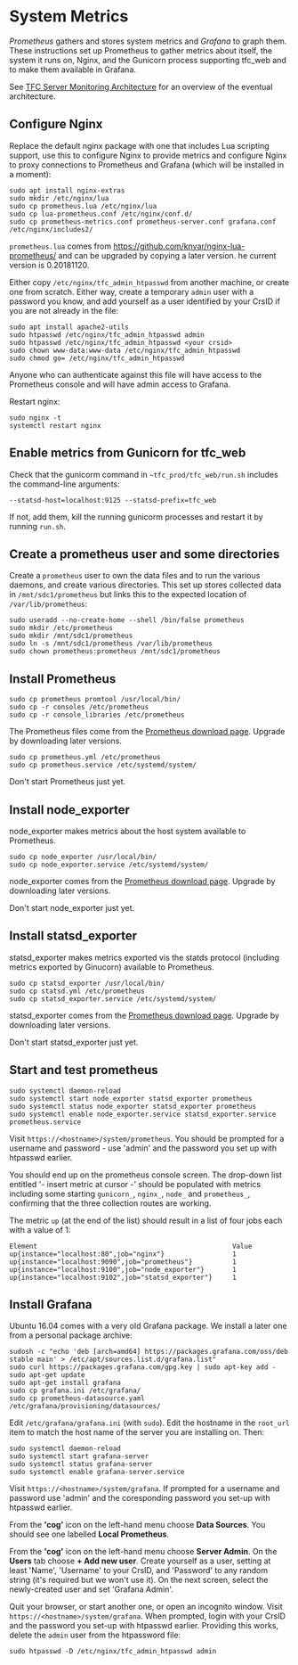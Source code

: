 System Metrics
==============

*Prometheus* gathers and stores system metrics and *Grafana*
to graph them. These instructions set up Prometheus to gather metrics about
itself, the system it runs on, Nginx, and the Gunicorn process supporting
tfc_web and to make them available in Grafana.

See [TFC Server Monitoring Architecture](tfc_server_monitoring.pdf) for
an overview of the eventual architecture.

Configure Nginx
---------------

Replace the default nginx package with one that includes Lua scripting
support, use this to configure Nginx to provide metrics and configure
Nginx to proxy connections to Prometheus and Grafana (which will be
installed in a moment):

```
sudo apt install nginx-extras
sudo mkdir /etc/nginx/lua
sudo cp prometheus.lua /etc/nginx/lua
sudo cp lua-prometheus.conf /etc/nginx/conf.d/
sudo cp prometheus-metrics.conf prometheus-server.conf grafana.conf /etc/nginx/includes2/
```

`prometheus.lua` comes from https://github.com/knyar/nginx-lua-prometheus/
and can be upgraded by copying a later version. he current version is 0.20181120.

Either copy `/etc/nginx/tfc_admin_htpasswd` from another machine, or
create one from scratch. Either way, create a temporary `admin` user with a
password you know, and add yourself as a user identified by your CrsID
if you are not already in the file:

```
sudo apt install apache2-utils
sudo htpasswd /etc/nginx/tfc_admin_htpasswd admin
sudo htpasswd /etc/nginx/tfc_admin_htpasswd <your crsid>
sudo chown www-data:www-data /etc/nginx/tfc_admin_htpasswd
sudo chmod go= /etc/nginx/tfc_admin_htpasswd
```

Anyone who can authenticate against this file will have access to
the Prometheus console and will have admin access to Grafana.

Restart nginx:

```
sudo nginx -t
systemctl restart nginx
```

Enable metrics from Gunicorn for tfc\_web
-----------------------------------------

Check that the gunicorm command in `~tfc_prod/tfc_web/run.sh` includes the
command-line arguments:

```
--statsd-host=localhost:9125 --statsd-prefix=tfc_web
```

If not, add them, kill the running gunicorm processes and restart it by
running `run.sh`.


Create a prometheus user and some directories
---------------------------------------------

Create a `prometheus` user to own the data files and to run the various
daemons, and create various directories. This set up stores collected data
in `/mnt/sdc1/prometheus` but links this to the expected location of
`/var/lib/prometheus`:

```
sudo useradd --no-create-home --shell /bin/false prometheus
sudo mkdir /etc/prometheus
sudo mkdir /mnt/sdc1/prometheus
sudo ln -s /mnt/sdc1/prometheus /var/lib/prometheus
sudo chown prometheus:prometheus /mnt/sdc1/prometheus
```

Install Prometheus
------------------

```
sudo cp prometheus promtool /usr/local/bin/
sudo cp -r consoles /etc/prometheus
sudo cp -r console_libraries /etc/prometheus
```

The Prometheus files come from the
[Prometheus download page](https://prometheus.io/download/). Upgrade
by downloading later versions.

```
sudo cp prometheus.yml /etc/prometheus
sudo cp prometheus.service /etc/systemd/system/
```

Don't start Prometheus just yet.

Install node_exporter
---------------------

node_exporter makes metrics about the host system available to
Prometheus.

```
sudo cp node_exporter /usr/local/bin/
sudo cp node_exporter.service /etc/systemd/system/
```

node_exporter comes from the
[Prometheus download page](https://prometheus.io/download/). Upgrade
by downloading later versions.

Don't start node_exporter just yet.

Install statsd_exporter
-----------------------

statsd_exporter makes metrics exported vis the statds protocol (including
metrics exported by Ginucorn) available to Prometheus.

```
sudo cp statsd_exporter /usr/local/bin/
sudo cp statsd.yml /etc/prometheus
sudo cp statsd_exporter.service /etc/systemd/system/
```

statsd_exporter comes from the
[Prometheus download page](https://prometheus.io/download/). Upgrade
by downloading later versions.

Don't start statsd_exporter just yet.

Start and test prometheus
-------------------------

```
sudo systemctl daemon-reload
sudo systemctl start node_exporter statsd_exporter prometheus
sudo systemctl status node_exporter statsd_exporter prometheus
sudo systemctl enable node_exporter.service statsd_exporter.service prometheus.service
```

Visit `https://<hostname>/system/prometheus`. You should be prompted for a
username and password - use 'admin' and the password you set up with htpasswd
earlier.

You should end up on the prometheus console screen. The drop-down list
entitled '- insert metric at cursor -' should be populated with metrics
including some starting `gunicorn_`, `nginx_`, `node_` and `prometheus_`,
confirming that the three collection routes are working.

The metric `up` (at the end of the list) should result in a list of four
jobs each with a  value of 1:

```
Element                                                 Value
up{instance="localhost:80",job="nginx"}                 1
up{instance="localhost:9090",job="prometheus"}          1
up{instance="localhost:9100",job="node_exporter"}       1
up{instance="localhost:9102",job="statsd_exporter"}     1
```

Install Grafana
---------------

Ubuntu 16.04 comes with a very old Grafana package. We install a later
one from a personal package archive:

```
sudosh -c "echo 'deb [arch=amd64] https://packages.grafana.com/oss/deb stable main' > /etc/apt/sources.list.d/grafana.list"
sudo curl https://packages.grafana.com/gpg.key | sudo apt-key add -
sudo apt-get update
sudo apt-get install grafana
sudo cp grafana.ini /etc/grafana/
sudo cp prometheus-datasource.yaml /etc/grafana/provisioning/datasources/
```

Edit `/etc/grafana/grafana.ini` (with `sudo`). Edit the hostname in the
`root_url` item to match the host name of the server you are installing on.
Then:

```
sudo systemctl daemon-reload
sudo systemctl start grafana-server
sudo systemctl status grafana-server
sudo systemctl enable grafana-server.service
```

Visit `https://<hostname>/system/grafana`. If prompted for a username
and password use 'admin' and the coresponding password you set-up with
htpasswd earlier.

From the **'cog'** icon on the left-hand menu choose **Data Sources**. You
should see one labelled **Local Prometheus**.

From the **'cog'** icon on the left-hand menu choose **Server Admin**. On the
**Users** tab choose **+ Add new user**. Create yourself as a user, setting
at least 'Name', 'Username' to your CrsID, and 'Password' to any random string
(it's required but we won't use it). On the next screen, select the newly-created
user and set 'Grafana Admin'.

Quit your browser, or start another one, or open an incognito window.
Visit `https://<hostname>/system/grafana`. When prompted, login with your
CrsID and the password you set-up with htpasswd earlier. Providing this works,
delete the `admin` user from the htpassword file:

```
sudo htpasswd -D /etc/nginx/tfc_admin_htpasswd admin
```
